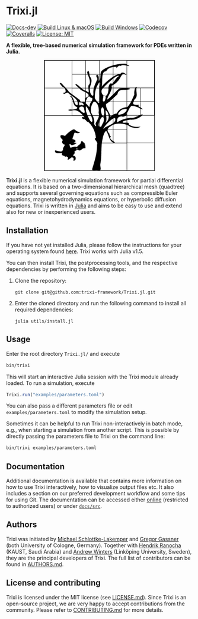 # Trixi.jl

[![Docs-dev](https://img.shields.io/badge/docs-dev-blue.svg)](https://trixi-framework.github.io/Trixi.jl/dev)
[![Build Linux & macOS](https://travis-ci.com/trixi-framework/Trixi.jl.svg?branch=master)](https://travis-ci.com/trixi-framework/Trixi.jl)
[![Build Windows](https://ci.appveyor.com/api/projects/status/uu0xds4hyc1i10n8/branch/master?svg=true)](https://ci.appveyor.com/project/ranocha/trixi-jl/branch/master)
[![Codecov](https://codecov.io/gh/trixi-framework/Trixi.jl/branch/master/graph/badge.svg)](https://codecov.io/gh/trixi-framework/Trixi.jl)
[![Coveralls](https://coveralls.io/repos/github/trixi-framework/Trixi.jl/badge.svg?branch=master)](https://coveralls.io/github/trixi-framework/Trixi.jl?branch=master)
[![License: MIT](https://img.shields.io/badge/License-MIT-success.svg)](https://opensource.org/licenses/MIT)

<!-- [![GitHub commits since tagged version](https://img.shields.io/github/commits-since/trixi-framework/Trixi.jl/v0.1.0.svg?style=social&logo=github)](https://github.com/trixi-framework/Trixi.jl) -->
<!-- [![Docs-stable](https://img.shields.io/badge/docs-stable-blue.svg)](https://trixi-framework.github.io/Trixi.jl/stable) -->
<!-- [![DOI](https://zenodo.org/badge/DOI/TODO.svg)](https://doi.org/TODO) -->


**A flexible, tree-based numerical simulation framework for PDEs written in Julia.**

<p align="center">
  <img width="300px" src="docs/src/assets/logo.png">
</p>

**Trixi.jl** is a flexible numerical simulation framework for partial
differential equations. It is based on a two-dimensional hierarchical mesh
(quadtree) and supports several governing equations such as compressible Euler
equations, magnetohydrodynamics equations, or hyperbolic diffusion equations.
Trixi is written in [Julia](https://julialang.org) and aims to be easy to use and
extend also for new or inexperienced users.


## Installation
If you have not yet installed Julia, please follow the instructions for your
operating system found [here](https://julialang.org/downloads/platform/). Trixi
works with Julia v1.5.

You can then install Trixi, the postprocessing tools, and the respective dependencies by
performing the following steps:

  1. Clone the repository:
     ```
     git clone git@github.com:trixi-framework/Trixi.jl.git
     ```
  2. Enter the cloned directory and run the following command to install all
     required dependencies:
     ```
     julia utils/install.jl
     ```


## Usage
Enter the root directory `Trixi.jl/` and execute
```bash
bin/trixi
```
This will start an interactive Julia session with the Trixi module already
loaded. To run a simulation, execute
```julia
Trixi.run("examples/parameters.toml")
```
You can also pass a different parameters file or edit `examples/parameters.toml` to
modify the simulation setup.

Sometimes it can be helpful to run Trixi non-interactively in batch mode, e.g., when starting
a simulation from another script. This is possible by directly passing the
parameters file to Trixi on the command line:
```bash
bin/trixi examples/parameters.toml
```


## Documentation
Additional documentation is available that contains more information on how to
use Trixi interactively, how to visualize output files etc. It also includes a
section on our preferred development workflow and some tips for using Git. The
documentation can be accessed either
[online](https://numsim.gitlab-pages.sloede.com/code/Trixi.jl/) (restricted
to authorized users) or under [`docs/src`](docs/src).


## Authors
Trixi was initiated by [Michael
Schlottke-Lakemper](https://www.mi.uni-koeln.de/NumSim/schlottke-lakemper) and
[Gregor Gassner](https://www.mi.uni-koeln.de/NumSim/gregor-gassner) (both
University of Cologne, Germany). Together with [Hendrik Ranocha](https://ranocha.de)
(KAUST, Saudi Arabia) and [Andrew Winters](https://liu.se/en/employee/andwi94)
(Linköping University, Sweden), they are the principal developers of Trixi.
The full list of contributors can be found in [AUTHORS.md](AUTHORS.md).


## License and contributing
Trixi is licensed under the MIT license (see [LICENSE.md](LICENSE.md)). Since Trixi is
an open-source project, we are very happy to accept contributions from the
community. Please refer to [CONTRIBUTING.md](CONTRIBUTING.md) for more details.
